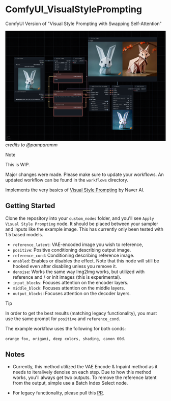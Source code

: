 # ComfyUI_VisualStylePrompting
ComfyUI Version of "Visual Style Prompting with Swapping Self-Attention"

![image](workflows/workflow_simple.png)
*credits to @pamparamm*

> [!NOTE]
> This is WIP.
>
> Major changes were made. Please make sure to update your workflows. An updated workflow can be found in the `workflows` directory.

Implements the very basics of [Visual Style Prompting](https://github.com/naver-ai/Visual-Style-Prompting) by Naver AI.

## Getting Started

Clone the repository into your `custom_nodes` folder, and you'll see `Apply Visual Style Prompting` node. It should be placed between your sampler and inputs like the example image.
This has currently only been tested with 1.5 based models.

- `reference_latent`: VAE-encoded image you wish to reference,
- `positive`: Positive conditioning describing output image.
- `reference_cond`: Conditioning describing reference image.
- `enabled`: Enables or disables the effect. Note that this node will still be hooked even after disabling unless you remove it.
- `denoise`: Works the same way Img2Img works, but utilized with reference and / or init images (this is experimental).
- `input_blocks`: Focuses attention on the encoder layers.
- `middle_block`: Focuses attention on the middle layers.
- `output_blocks`: Focuses attention on the decoder layers.

> [!TIP]
> In order to get the best results (matching legacy functionality), you must use the same prompt for `positive` and `reference_cond`.
>
> The example workflow uses the following for both conds:
>
> `orange fox, origami, deep colors, shading, canon 60d`.

## Notes

- Currently, this method utilized the VAE Encode & Inpaint method as it needs to iteralively denoise on each step.
Due to how this method works, you'll always get two outputs. To remove the reference latent from the output, simple use a Batch Index Select node.

- For legacy functionality, please pull this [PR](https://github.com/ExponentialML/ComfyUI_VisualStylePrompting/tree/712a41579e730c5db87d68c2dcde4e92c48ab2cc).
